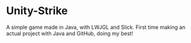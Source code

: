# Unity-Strike
A simple game made in Java, with LWJGL and Slick. First time making an actual project with Java and GitHub, doing my best!
